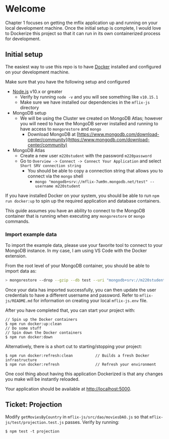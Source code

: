 # Welcome
Chapter 1 focuses on getting the mflix application up and running on your local development machine. Once the initial setup is complete, I would love to Dockerize this project so that it can run in its own containerized process for development.

## Initial setup
The easiest way to use this repo is to have [Docker](https://www.docker.com) installed and configured on your development machine.

Make sure that you have the following setup and configured
+ [Node.js](https://nodejs.org/) v10.x or greater
  - Verify by running `node -v` and you will see something like `v10.15.1`
  - Make sure we have installed our dependencies in the `mflix-js` directory
+ MongoDB setup
  - We will be using the Cluster we created on MongoDB Atlas; however you will need to have the MongoDB server installed and running to have access to `mongorestore` and `mongo`
    + Download MongoDB at [https://www.mongodb.com/download-center/community](https://www.mongodb.com/download-center/community)
+ MongoDB Atlas
  - Create a new user `m220student` with the password `m220password`
  - Go to `Overview -> Connect -> Connect Your Application` and select `Short SRV connection string`
    + You should be able to copy a connection string that allows you to connect via the `mongo` shell
      - `mongo "mongodb+srv://mflix-7um9n.mongodb.net/test" --username m220student`

If you have installed Docker on your system, you should be able to run `npm run docker:up` to spin up the required application and database containers.

This guide assumes you have an ability to connect to the MongoDB container that is running when executing any `mongorestore` or `mongo` commands.

### Import example data
To import the example data, please use your favorite tool to connect to your MongoDB instance. In my case, I am using VS Code with the Docker extension.

From the root level of your MongoDB container, you should be able to import data as:
```sh
> mongorestore --drop --gzip --db test --uri "mongodb+srv://m220student:m220password@mflix-7um9n.mongodb.net/test" mflix
```

Once your data has imported successfully, you can then update the user credentials to have a different username and password. Refer to `mflix-js/README.md` for information on creating your local `mflix-js.env` file.

After you have completed that, you can start your project with:
```
// Spin up the Docker containers
$ npm run docker:up:clean
// Do some stuff
// Spin down the Docker containers
$ npm run docker:down
```

Alternatively, there is a short cut to starting/stopping your project:
```
$ npm run docker:refresh:clean          // Builds a fresh Docker infrastructure
$ npm run docker:refresh                // Refresh your environment
```

One cool thing about having this application Dockerized is that any changes you make will be instantly reloaded.

Your application should be available at [http://localhost:5000](http://localhost:5000).

## Ticket: Projection
Modify `getMoviesByCountry` in `mflix-js/src/dao/moviesDAO.js` so that `mflix-js/test/projection.test.js` passes. Verify by running:
```
$ npm test -t projection
```
